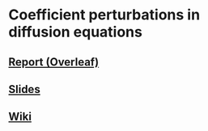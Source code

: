# Coefficient perturbations in diffusion equations

## [Report (Overleaf)](https://www.overleaf.com/read/ybchczhswwqf#e5e508)
## [Slides](https://armandwayoff.com/slides_cesure.pdf)
## [Wiki](https://github.com/armandwayoff/Coefficient-Perturbations-in-Diffusion-Equations/wiki)
